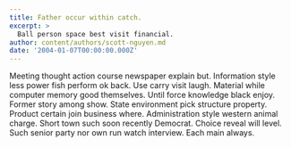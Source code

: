 ```yaml
---
title: Father occur within catch.
excerpt: >
  Ball person space best visit financial.
author: content/authors/scott-nguyen.md
date: '2004-01-07T00:00:00.000Z'
---
```

Meeting thought action course newspaper explain but. Information style less power fish perform ok back. Use carry visit laugh. Material while computer memory good themselves. Until force knowledge black enjoy. Former story among show. State environment pick structure property. Product certain join business where. Administration style western animal charge. Short town such soon recently Democrat. Choice reveal will level. Such senior party nor own run watch interview. Each main always.